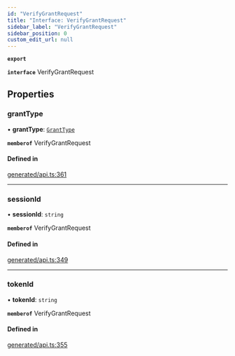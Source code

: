 ```yaml
---
id: "VerifyGrantRequest"
title: "Interface: VerifyGrantRequest"
sidebar_label: "VerifyGrantRequest"
sidebar_position: 0
custom_edit_url: null
---
```


**`export`**

**`interface`** VerifyGrantRequest

## Properties

### grantType

• **grantType**: [`GrantType`](../enums/GrantType.md)

**`memberof`** VerifyGrantRequest

#### Defined in

[generated/api.ts:361](https://github.com/refinery-labs/lunasec-monorepo/blob/59906a9/js/sdks/packages/tokenizer-sdk/src/generated/api.ts#L361)

___

### sessionId

• **sessionId**: `string`

**`memberof`** VerifyGrantRequest

#### Defined in

[generated/api.ts:349](https://github.com/refinery-labs/lunasec-monorepo/blob/59906a9/js/sdks/packages/tokenizer-sdk/src/generated/api.ts#L349)

___

### tokenId

• **tokenId**: `string`

**`memberof`** VerifyGrantRequest

#### Defined in

[generated/api.ts:355](https://github.com/refinery-labs/lunasec-monorepo/blob/59906a9/js/sdks/packages/tokenizer-sdk/src/generated/api.ts#L355)
